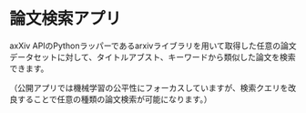 # 論文検索アプリ
axXiv APIのPythonラッパーであるarxivライブラリを用いて取得した任意の論文データセットに対して、タイトルアブスト、キーワードから類似した論文を検索できます。

（公開アプリでは機械学習の公平性にフォーカスしていますが、検索クエリを改良することで任意の種類の論文検索が可能になります。）
